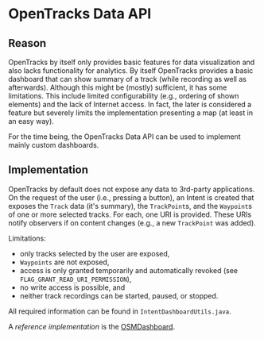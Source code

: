 # OpenTracks Data API

## Reason
OpenTracks by itself only provides basic features for data visualization and also lacks functionality for analytics.
By itself OpenTracks provides a basic dashboard that can show summary of a track (while recording as well as afterwards).
Although this might be (mostly) sufficient, it has some limitations.
This include limited configurability (e.g., ordering of shown elements) and the lack of Internet access.
In fact, the later is considered a feature but severely limits the implementation presenting a map (at least in an easy way). 

For the time being, the OpenTracks Data API can be used to implement mainly custom dashboards.

## Implementation
OpenTracks by default does not expose any data to 3rd-party applications.
On the request of the user (i.e., pressing a button), an Intent is created that exposes the `Track` data (it's summary), the `TrackPoint`s, and the `Waypoint`s of one or more selected tracks.
For each, one URI is provided.
These URIs notify observers if on content changes (e.g., a new `TrackPoint` was added).

Limitations:
* only tracks selected by the user are exposed,
* `Waypoints` are not exposed,
* access is only granted temporarily and automatically revoked (see `FLAG_GRANT_READ_URI_PERMISSION`),
* no write access is possible, and
* neither track recordings can be started, paused, or stopped.

All required information can be found in `IntentDashboardUtils.java`. 

A _reference implementation_ is the [OSMDashboard](https://github.com/OpenTracksApp/OSMDashboard).